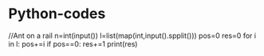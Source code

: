 # Python-codes
//Ant on a rail
n=int(input())
l=list(map(int,input().spplit()))
pos=0
res=0
for i in l:
pos+=i
if pos==0:
res+=1
print(res)
